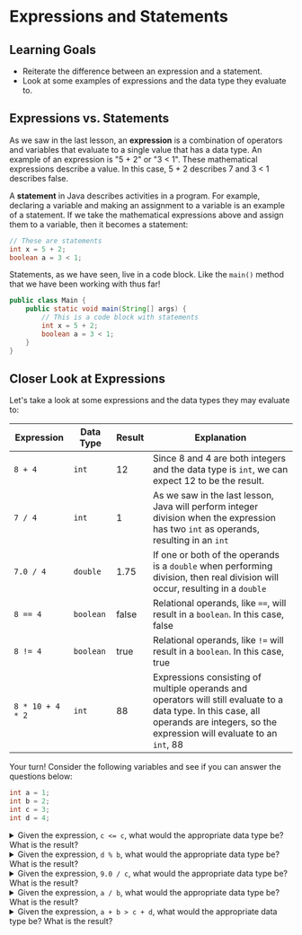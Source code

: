 # Expressions and Statements

## Learning Goals

- Reiterate the difference between an expression and a statement.
- Look at some examples of expressions and the data type they evaluate to.

## Expressions vs. Statements

As we saw in the last lesson, an **expression** is a combination of operators
and variables that evaluate to a single value that has a data type. An example
of an expression is "5 + 2" or "3 < 1". These mathematical expressions describe
a value. In this case, 5 + 2 describes 7 and 3 < 1 describes false.

A **statement** in Java describes activities in a program. For example,
declaring a variable and making an assignment to a variable is an example of a
statement. If we take the mathematical expressions above and assign them to a
variable, then it becomes a statement:

```java
// These are statements
int x = 5 + 2;
boolean a = 3 < 1;
```

Statements, as we have seen, live in a code block. Like the `main()` method that
we have been working with thus far!

```java
public class Main {
    public static void main(String[] args) {
        // This is a code block with statements
        int x = 5 + 2;
        boolean a = 3 < 1;
    }
}
```

## Closer Look at Expressions

Let's take a look at some expressions and the data types they may evaluate to:

| Expression       | Data Type | Result | Explanation                                                                                                                                                                            |
|------------------|-----------|--------|----------------------------------------------------------------------------------------------------------------------------------------------------------------------------------------|
| `8 + 4`          | `int`     | 12     | Since 8 and 4 are both integers and the data type is `int`, we can expect 12 to be the result.                                                                                         |
| `7 / 4`          | `int`     | 1      | As we saw in the last lesson, Java will perform integer division when the expression has two `int` as operands, resulting in an `int`                                                  |
| `7.0 / 4`        | `double`  | 1.75   | If one or both of the operands is a `double` when performing division, then real division will occur, resulting in a `double`                                                          |
| `8 == 4`         | `boolean` | false  | Relational operands, like `==`, will result in a `boolean`. In this case, false                                                                                                        |
| `8 != 4`         | `boolean` | true   | Relational operands, like `!=` will result in a `boolean`. In this case, true                                                                                                          |
| `8 * 10 + 4 * 2` | `int`     | 88     | Expressions consisting of multiple operands and operators will still evaluate to a data type. In this case, all operands are integers, so the expression will evaluate to an `int`, 88 |

Your turn! Consider the following variables and see if you can answer the
questions below:

```java
int a = 1;
int b = 2;
int c = 3;
int d = 4;
```

<details>
  <summary>Given the expression, <code>c <= c</code>, what would the appropriate data type be? What is the result?</summary>

  <p>Answer:<br><code>boolean</code> - The expression would evaluate to a <code>true</code>.</p>

  <p><code>c</code> is assigned to the value of 3; and 3 <= 3 is true.</p>

</details>

<details>
  <summary>Given the expression, <code>d % b</code>, what would the appropriate data type be? What is the result?</summary>

  <p>Answer:<br><code>int</code> - The expression would evaluate to a <code>0</code>.</p>

  <p><code>d</code> is assigned to the value of 4 and <code>b</code> is assigned to the value of 2; and 4 % 2 is 0 since 2 goes into 4 an even number of times.</p>

</details>

<details>
  <summary>Given the expression, <code>9.0 / c</code>, what would the appropriate data type be? What is the result?</summary>

  <p>Answer:<br><code>double</code> - The expression would evaluate to a <code>3.0</code>.</p>

  <p><code>c</code> is assigned to the value of 3; and 9.0 / 3 is 3.0. The data type here needs to be a <code>double</code> since the operand, 9.0, is a <code>double</code>.</p>

</details>

<details>
  <summary>Given the expression, <code>a / b</code>, what would the appropriate data type be? What is the result?</summary>

  <p>Answer:<br><code>int</code> - The expression would evaluate to a <code>0</code>.</p>

  <p><code>a</code> is assigned to the value of 1 and <code>b</code> is assigned to the value of 2; and 1 / 2 is 0. The data type here is an <code>int</code> since we are performing integer division.</p>

</details>

<details>
  <summary>Given the expression, <code>a + b > c + d</code>, what would the appropriate data type be? What is the result?</summary>

  <p>Answer:<br><code>boolean</code> - The expression would evaluate to a <code>false</code>.</p>

  <p><code>a</code> is assigned to the value of 1, <code>b</code> is assigned the value of 2, <code>c</code> is assigned the value of 3, and <code>d</code> is assigned the value of 4; and 1 + 2 > 3 + 4 --> 3 > 7 is false.</p>

</details>

